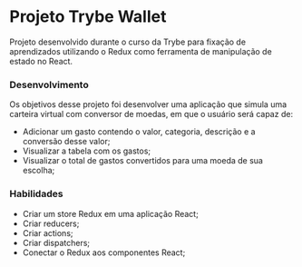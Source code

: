 # Projeto Trybe Wallet

Projeto desenvolvido durante o curso da Trybe para fixação de aprendizados utilizando o Redux como ferramenta de manipulação de estado no React.

### Desenvolvimento

Os objetivos desse projeto foi desenvolver uma aplicação que simula uma carteira virtual com conversor de moedas, em que o usuário será capaz de:

* Adicionar um gasto contendo o valor, categoria, descrição e a conversão desse valor;
* Visualizar a tabela com os gastos;
* Visualizar o total de gastos convertidos para uma moeda de sua escolha;

### Habilidades

* Criar um store Redux em uma aplicação React;
* Criar reducers;
* Criar actions;
* Criar dispatchers;
* Conectar o Redux aos componentes React;


